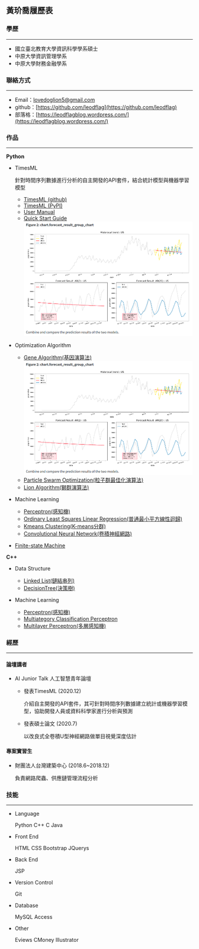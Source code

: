 ## 黃玠喬履歷表

### 學歷
---
* 國立臺北教育大學資訊科學學系碩士
* 中原大學資訊管理學系
* 中原大學財務金融學系

### 聯絡方式
---
* Email：lovedoglion5@gmail.com
* github：[https://github.com/leodflag](https://github.com/leodflag)
* 部落格：[https://leodflagblog.wordpress.com/](https://leodflagblog.wordpress.com/)

### 作品
---
**Python**

* TimesML

    針對時間序列數據進行分析的自主開發的API套件，結合統計模型與機器學習模型
    * [TimesML (github)](https://github.com/leodflag/TimesML)
    * [TimesML (PyPI)](https://pypi.org/project/TimesML/)
    * [User Manual](https://leodflag.github.io/TimesML_html/)
    * [Quick Start Guide](https://github.com/leodflag/TimesML/blob/master/TimesML_example.ipynb)
    ![image](https://github.com/leodflag/leodflag.github.io/blob/master/portfolio_img/TimesMLChart.png)

* Optimization Algorithm

    * [Gene Algorithm(基因演算法)](https://github.com/leodflag/Python_Optimization-Algorithm)
    ![image](https://github.com/leodflag/leodflag.github.io/blob/master/portfolio_img/TimesMLChart.png)
    * [Particle Swarm Optimization(粒子群最佳化演算法)](https://github.com/leodflag/Python_PSO)
    * [Lion Algorithm(獅群演算法)](https://github.com/leodflag/Python_LionAlgorithm)

* Machine Learning

    * [Perceptron(感知機)](https://github.com/leodflag/Python_PLA)
    * [Ordinary Least Squares Linear Regression(普通最小平方線性迴歸)](https://github.com/leodflag/Python_Linear_Regression)
    * [Kmeans Clustering(K-means分群)](https://github.com/leodflag/Python_Kmeans_Clustering)
    * [Convolutional Neural Network(卷積神經網路)](https://github.com/leodflag/Python_mnist_keras_cnn)

* [Finite-state Machine](https://github.com/leodflag/Python_DNA_FSM)


**C++**

 * Data Structure

    * [Linked List(鏈結串列)](https://github.com/leodflag/CPP_Linked_List)
    * [DecisionTree(決策樹)](https://github.com/leodflag/CPP_DecisionTree)

* Machine Learning

    * [Perceptron(感知機)](https://github.com/leodflag/CPP_PLA)
    * [Multiategory Classification Perceptron](https://github.com/leodflag/CPP_Multicategory-Classification_PLA)
    * [Multilayer Perceptron(多層感知機)](https://github.com/leodflag/CPP_MLP)

### 經歷
----
#### 論壇講者
 * AI Junior Talk 人工智慧青年論壇

    * 發表TimesML  (2020.12)

         介紹自主開發的API套件，其可針對時間序列數據建立統計或機器學習模型，協助開發人員或資料科學家進行分析與預測

    * 發表碩士論文  (2020.7)

        以改良式全卷積U型神經網路做單目視覺深度估計

#### 專案實習生
* 財團法人台灣建築中心  (2018.6~2018.12)

    負責網路爬蟲、供應鏈管理流程分析

### 技能
----
* Language
    
    Python
    C++
    C
    Java

* Front End

    HTML
    CSS
    Bootstrap
    JQuerys

* Back End

    JSP

* Version Control

    Git

* Database

    MySQL
    Access

* Other

    Eviews
    CMoney
    Illustrator
